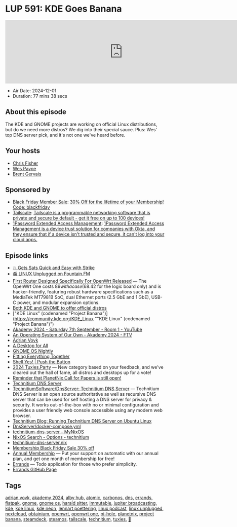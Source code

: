 # LUP 591: KDE Goes Banana

<iframe src="https://player.fireside.fm/v2/RUkczH-V+uWZVIxZI?theme=dark" width="740" height="200" frameborder="0" scrolling="no"></iframe>

* Air Date: 2024-12-01
* Duration: 77 mins 38 secs

## About this episode

The KDE and GNOME projects are working on official Linux distributions, but do we need more distros? We dig into their special sauce. Plus: Wes' top DNS server pick, and it's not one we've heard before.

## Your hosts
* [Chris Fisher](https://linuxunplugged.com/hosts/chrislas)
* [Wes Payne](https://linuxunplugged.com/hosts/wes)
* [Brent Gervais](https://linuxunplugged.com/hosts/brent)

## Sponsored by

  * [Black Friday Member Sale](https://jupitersignal.memberful.com/checkout?plan=52946&coupon=blackfriday): [30% Off for the lifetime of your Membership! Code: blackfriday](https://jupitersignal.memberful.com/checkout?plan=52946&coupon=blackfriday)
  * [Tailscale](http://tailscale.com/linuxunplugged): [Tailscale is a programmable networking software that is private and secure by default - get it free on up to 100 devices!](http://tailscale.com/linuxunplugged)
  * [1Password Extended Access Management](https://1password.com/unplugged): [1Password Extended Access Management is a device trust solution for companies with Okta, and they ensure that if a device isn't trusted and secure, it can't log into your cloud apps.](https://1password.com/unplugged)



## Episode links

  * [💥 Gets Sats Quick and Easy with Strike](https://strike.me/ "💥 Gets Sats Quick and Easy with Strike")
  * [📻 LINUX Unplugged on Fountain.FM](https://www.fountain.fm/show/dWiuBeqpDSM86AwXRXov "📻 LINUX Unplugged  on Fountain.FM")
  * [First Router Designed Specifically For OpenWrt Released](https://sfconservancy.org/news/2024/nov/29/openwrt-one-wireless-router-now-ships-black-friday/ "First Router Designed Specifically For OpenWrt Released") — The OpenWrt One costs $89 with a case ($68.42 for the logic board only) and is hacker-friendly, featuring robust hardware specifications such as a MediaTek MT7981B SoC, dual Ethernet ports (2.5 GbE and 1 GbE), USB-C power, and modular expansion options.
  * [Both KDE and GNOME to offer official distros](https://www.theregister.com/2024/11/29/kde_and_gnome_distros/ "Both KDE and GNOME to offer official distros")
  * ["KDE Linux" (codenamed "Project Banana")](https://community.kde.org/KDE_Linux ""KDE Linux" \(codenamed "Project Banana"\)")
  * [Akademy 2024 - Saturday 7th September - Room 1 - YouTube](https://www.youtube.com/live/gTxRaBEUe-I?t=25936s "Akademy 2024 - Saturday 7th September - Room 1 - YouTube")
  * [An Operating System of Our Own - Akademy 2024 - FTV](https://fediverse.tv/w/c2ZBQfg6euYL76wKPBYnZC "An Operating System of Our Own - Akademy 2024 - FTV")
  * [Adrian Vovk](https://adrianvovk.me/ "Adrian Vovk")
  * [A Desktop for All](https://blogs.gnome.org/adrianvovk/2024/10/25/a-desktop-for-all/ "A Desktop for All")
  * [GNOME OS Nightly](https://os.gnome.org/ "GNOME OS Nightly")
  * [Fitting Everything Together](https://0pointer.net/blog/fitting-everything-together.html "Fitting Everything Together")
  * [Shell Yes! | Push the Button](https://blogs.gnome.org/mccann/2010/08/01/shell-yes/ "Shell Yes! | Push the Button")
  * [2024 Tuxies.Party](https://tuxies.party "2024 Tuxies.Party") — New category based on your feedback, and we've cleared out the hall of fame, all distros and desktops up for a vote!
  * [Reminder that PlanetNix Call for Papers is still open!](https://sessionize.com/planet-nix-2025/ "Reminder that PlanetNix Call for Papers is still open!")
  * [Technitium DNS Server](https://technitium.com/dns/ "Technitium DNS Server")
  * [TechnitiumSoftware/DnsServer: Technitium DNS Server](https://github.com/TechnitiumSoftware/DnsServer "TechnitiumSoftware/DnsServer: Technitium DNS Server") — Technitium DNS Server is an open source authoritative as well as recursive DNS server that can be used for self hosting a DNS server for privacy & security. It works out-of-the-box with no or minimal configuration and provides a user friendly web console accessible using any modern web browser.
  * [Technitium Blog: Running Technitium DNS Server on Ubuntu Linux](https://blog.technitium.com/2017/11/running-dns-server-on-ubuntu-linux.html "Technitium Blog: Running Technitium DNS Server on Ubuntu Linux")
  * [DnsServer/docker-compose.yml](https://github.com/TechnitiumSoftware/DnsServer/blob/master/docker-compose.yml "DnsServer/docker-compose.yml")
  * [technitium-dns-server - MyNixOS](https://mynixos.com/nixpkgs/package/technitium-dns-server "technitium-dns-server - MyNixOS")
  * [NixOS Search - Options - technitium](https://search.nixos.org/options?channel=unstable&query=technitium "NixOS Search - Options - technitium")
  * [technitium-dns-server.nix](https://github.com/NixOS/nixpkgs/blob/7eee17a8a5868ecf596bbb8c8beb527253ea8f4d/nixos/modules/services/networking/technitium-dns-server.nix "technitium-dns-server.nix")
  * [Membership Black Friday Sale 30% off](https://jupitersignal.memberful.com/checkout?plan=52946&coupon=blackfriday "Membership Black Friday Sale 30% off")
  * [Annual Membership](https://jupitersignal.memberful.com/checkout?plan=117630 "Annual Membership") — Put your support on automatic with our annual plan, and get one month of membership for free!
  * [Errands](https://flathub.org/apps/io.github.mrvladus.List "Errands") — Todo application for those who prefer simplicity.
  * [Errands GitHub Page](https://github.com/mrvladus/Errands "Errands GitHub Page")



## Tags

[adrian vovk](https://linuxunplugged.com/tags/adrian%20vovk), [akademy 2024](https://linuxunplugged.com/tags/akademy%202024), [alby hub](https://linuxunplugged.com/tags/alby%20hub), [atomic](https://linuxunplugged.com/tags/atomic), [carbonos](https://linuxunplugged.com/tags/carbonos), [dns](https://linuxunplugged.com/tags/dns), [errands](https://linuxunplugged.com/tags/errands), [flatpak](https://linuxunplugged.com/tags/flatpak), [gnome](https://linuxunplugged.com/tags/gnome), [gnome os](https://linuxunplugged.com/tags/gnome%20os), [harald sitter](https://linuxunplugged.com/tags/harald%20sitter), [immutable](https://linuxunplugged.com/tags/immutable), [jupiter broadcasting](https://linuxunplugged.com/tags/jupiter%20broadcasting), [kde](https://linuxunplugged.com/tags/kde), [kde linux](https://linuxunplugged.com/tags/kde%20linux), [kde neon](https://linuxunplugged.com/tags/kde%20neon), [lennart poettering](https://linuxunplugged.com/tags/lennart%20poettering), [linux podcast](https://linuxunplugged.com/tags/linux%20podcast), [linux unplugged](https://linuxunplugged.com/tags/linux%20unplugged), [nextcloud](https://linuxunplugged.com/tags/nextcloud), [obtainium](https://linuxunplugged.com/tags/obtainium), [openwrt](https://linuxunplugged.com/tags/openwrt), [openwrt one](https://linuxunplugged.com/tags/openwrt%20one), [pi-hole](https://linuxunplugged.com/tags/pi-hole), [planetnix](https://linuxunplugged.com/tags/planetnix), [project banana](https://linuxunplugged.com/tags/project%20banana), [steamdeck](https://linuxunplugged.com/tags/steamdeck), [steamos](https://linuxunplugged.com/tags/steamos), [tailscale](https://linuxunplugged.com/tags/tailscale), [technitium](https://linuxunplugged.com/tags/technitium), [tuxies](https://linuxunplugged.com/tags/tuxies), [🍌](https://linuxunplugged.com/tags/%F0%9F%8D%8C)